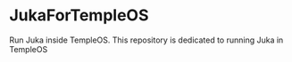 # JukaForTempleOS
Run Juka inside TempleOS. This repository is dedicated to running Juka in TempleOS
